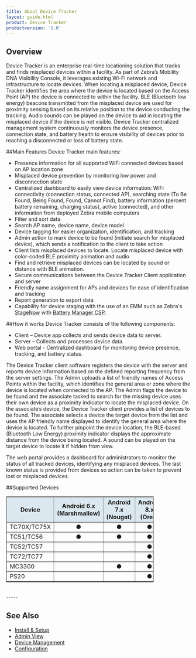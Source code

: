 ```yaml
---
title: About Device Tracker
layout: guide.html
product: Device Tracker
productversion: '1.0'
---
```


## Overview

Device Tracker is an enterprise real-time locationing solution that tracks and finds misplaced devices within a facility. As part of Zebra’s Mobility DNA Visibility Console, it leverages existing Wi-Fi network and infrastructure to locate devices. When locating a misplaced device, Device Tracker identifies the area where the device is located based on the Access Point (AP) the device is connected to within the facility. BLE (Bluetooth low energy) beacons transmitted from the misplaced device are used for proximity sensing based on its relative position to the device conducting the tracking. Audio sounds can be played on the device to aid in locating the misplaced device if the device is not visible. Device Tracker centralized management system continuously monitors the device presence, connection state, and battery health to ensure visibility of devices prior to reaching a disconnected or loss of battery state.

##Main Features
Device Tracker main features:
*	Presence information for all supported WiFi connected devices based on AP location zone
*	Misplaced device prevention by monitoring low power and disconnection state
*	Centralized dashboard to easily view device information: WiFi connectivity (connection status, connected AP), searching state (To Be Found, Being Found, Found, Cannot Find), battery information (percent battery remaining, charging status), active (connected), and other information from deployed Zebra mobile computers
 * Filter and sort data
 * Search AP name, device name, device model
 * Device tagging for easier organization, identification, and tracking
 * Admin action to mark device to be found (initiate search for misplaced device), which sends a notification to the client to take action
*	Client lists misplaced devices to locate. Locate misplaced device with color-coded BLE proximity animation and audio 
*	Find and retrieve misplaced devices can be located by sound or distance with BLE animation. 
*	Secure communications between the Device Tracker Client application and server
*	Friendly name assignment for APs and devices for ease of identification and tracking
*	Report generation to export data 
* Capability for device staging with the use of an EMM such as Zebra's [StageNow](/stagenow/latest/about) with [Battery Manager CSP](/mx/batterymgr).

##How it works
Device Tracker consists of the following components:
*	Client – Device app collects and sends device data to server.
*	Server – Collects and processes device data. 
*	Web portal - Centralized dashboard for monitoring device presence, tracking, and battery status.

The Device Tracker client software registers the device with the server and reports device information based on the defined reporting frequency from the server settings. The Admin uploads a list of friendly names of Access Points within the facility, which identifies the general area or zone where the device is located when connected to the AP. The Admin flags the device to be found and the associate tasked to search for the missing device uses their own device as a proximity indicator to locate the misplaced device. On the associate’s device, the Device Tracker client provides a list of devices to be found.  The associate selects a device the target device from the list and uses the AP friendly name displayed to identify the general area where the device is located. To further pinpoint the device location, the BLE-based (Bluetooth Low Energy) proximity indicator displays the approximate distance from the device being located. A sound can be played on the target device to locate it if hidden from view.

The web portal provides a dashboard for administrators to monitor the status of all tracked devices, identifying any misplaced devices. The last known status is provided from devices so action can be taken to prevent lost or misplaced devices.


##Supported Devices

  <table class="facelift" align="center" style="width:80%" border="1" padding="5px">
    <tr bgcolor="#dce8ef">
      <th>Device</th>
      <th style="text-align:center">Android 6.x <br>(Marshmallow)</th>
      <th style="text-align:center">Android 7.x <br>(Nougat)</th>
      <th style="text-align:center">Android 8.x <br>(Oreo)</th>
    </tr>
    <tr>
      <td>TC70X/TC75X</td>
      <td style="text-align:center">&#x25cf;</td>
      <td style="text-align:center">&#x25cf;</td>
      <td style="text-align:center">&#x25cf;</td>
    </tr>
    <tr>
      <td>TC51/TC56 </td>
      <td style="text-align:center">&#x25cf;</td>
      <td style="text-align:center">&#x25cf;</td>
      <td style="text-align:center">&#x25cf;</td>
    </tr>
    <tr>
      <td>TC52/TC57</td>
      <td></td>
      <td></td>
      <td style="text-align:center">&#x25cf;</td>
    </tr>
    <tr>
      <td>TC72/TC77</td>
      <td></td>
      <td></td>
      <td style="text-align:center">&#x25cf;</td>
    </tr>
    <tr>
      <td>MC3300 </td>
      <td></td>
      <td style="text-align:center">&#x25cf;</td>
      <td style="text-align:center">&#x25cf;</td>
    </tr>
    <tr>
      <td>PS20</td>
      <td></td>
      <td></td>
      <td style="text-align:center">&#x25cf;</td>
    </tr>
  </table>
  
<br>
-----

## See Also

* [Install & Setup](../setup)
* [Admin View](../admin)
* [Device Management](../mgmt)
* [Configuration](../config)

